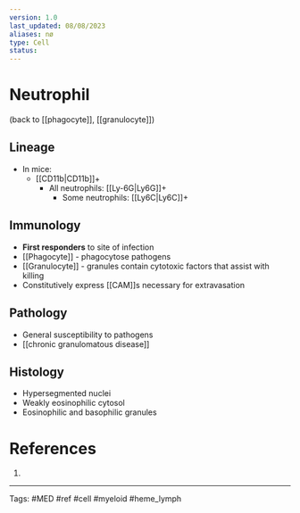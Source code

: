 ```yaml
---
version: 1.0
last_updated: 08/08/2023
aliases: nø
type: Cell
status: 
---
```


# Neutrophil

(back to [[phagocyte]], [[granulocyte]])

## Lineage
-  In mice: 
	- [[CD11b|CD11b]]+ 
		- All neutrophils: [[Ly-6G|Ly6G]]+
			- Some neutrophils: [[Ly6C|Ly6C]]+
## Immunology
- **First responders** to site of infection
- [[Phagocyte]] - phagocytose pathogens
- [[Granulocyte]] - granules contain cytotoxic factors that assist with killing
- Constitutively express [[CAM]]s necessary for extravasation
## Pathology
- General susceptibility to pathogens
- [[chronic granulomatous disease]]
## Histology
- Hypersegmented nuclei
- Weakly eosinophilic cytosol
- Eosinophilic and basophilic granules

# References
1. 

---
Tags: #MED #ref #cell #myeloid #heme_lymph 